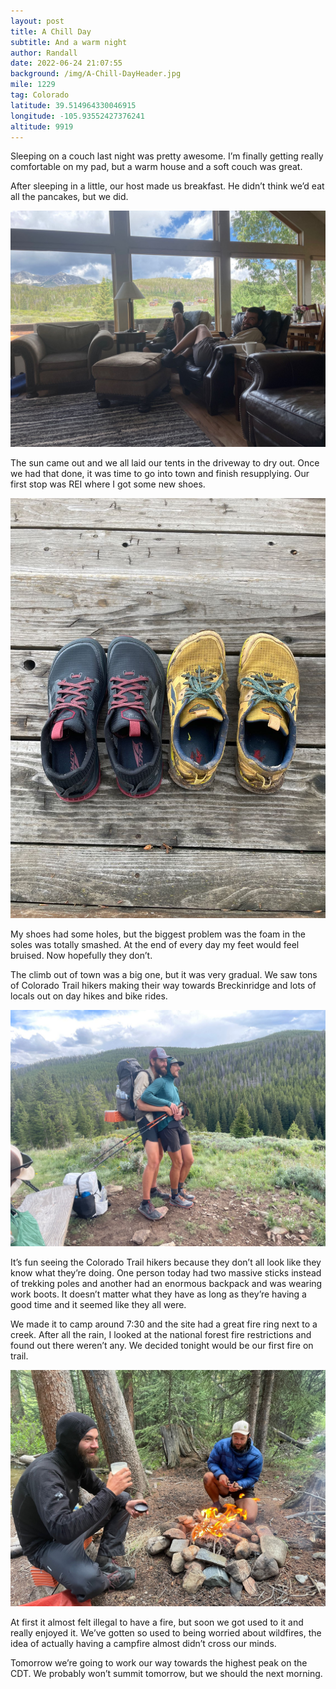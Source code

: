 ```yaml
---
layout: post
title: A Chill Day
subtitle: And a warm night
author: Randall
date: 2022-06-24 21:07:55
background: /img/A-Chill-DayHeader.jpg
mile: 1229
tag: Colorado
latitude: 39.514964330046915
longitude: -105.93552427376241
altitude: 9919
---
```

Sleeping on a couch last night was pretty awesome. I’m finally getting really comfortable on my pad, but a warm house and a soft couch was great. 

After sleeping in a little, our host made us breakfast. He didn’t think we’d eat all the pancakes, but we did.

<img src="/img/A Chill Day0.jpg" class="img-fluid">

The sun came out and we all laid our tents in the driveway to dry out. Once we had that done, it was time to go into town and finish resupplying. Our first stop was REI where I got some new shoes.

<img src="/img/A Chill Day1.jpg" class="img-fluid">

My shoes had some holes, but the biggest problem was the foam in the soles was totally smashed. At the end of every day my feet would feel bruised. Now hopefully they don’t.

The climb out of town was a big one, but it was very gradual. We saw tons of Colorado Trail hikers making their way towards Breckinridge and lots of locals out on day hikes and bike rides.

<img src="/img/A Chill Day2.jpg" class="img-fluid">

It’s fun seeing the Colorado Trail hikers because they don’t all look like they know what they’re doing. One person today had two massive sticks instead of trekking poles and another had an enormous backpack and was wearing work boots. It doesn’t matter what they have as long as they’re having a good time and it seemed like they all were.

We made it to camp around 7:30 and the site had a great fire ring next to a creek. After all the rain, I looked at the national forest fire restrictions and found out there weren’t any. We decided tonight would be our first fire on trail.

<img src="/img/A Chill Day3.jpg" class="img-fluid">

At first it almost felt illegal to have a fire, but soon we got used to it and really enjoyed it. We’ve gotten so used to being worried about wildfires, the idea of actually having a campfire almost didn’t cross our minds.

Tomorrow we’re going to work our way towards the highest peak on the CDT. We probably won’t summit tomorrow, but we should the next morning.
